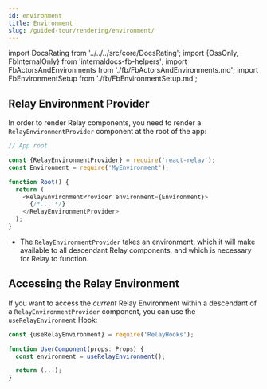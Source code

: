 ```yaml
---
id: environment
title: Environment
slug: /guided-tour/rendering/environment/
---
```


import DocsRating from '../../../src/core/DocsRating';
import {OssOnly, FbInternalOnly} from 'internaldocs-fb-helpers';
import FbActorsAndEnvironments from './fb/FbActorsAndEnvironments.md';
import FbEnvironmentSetup from './fb/FbEnvironmentSetup.md';

## Relay Environment Provider

In order to render Relay components, you need to render a `RelayEnvironmentProvider` component at the root of the app:

```js
// App root

const {RelayEnvironmentProvider} = require('react-relay');
const Environment = require('MyEnvironment');

function Root() {
  return (
    <RelayEnvironmentProvider environment={Environment}>
      {/*... */}
    </RelayEnvironmentProvider>
  );
}
```

* The `RelayEnvironmentProvider` takes an environment, which it will make available to all descendant Relay components, and which is necessary for Relay to function.

<FbEnvironmentSetup />

## Accessing the Relay Environment

If you want to access the *current* Relay Environment within a descendant of a `RelayEnvironmentProvider` component, you can use the `useRelayEnvironment` Hook:

```js
const {useRelayEnvironment} = require('RelayHooks');

function UserComponent(props: Props) {
  const environment = useRelayEnvironment();

  return (...);
}
```


<FbActorsAndEnvironments />



<DocsRating />
